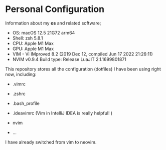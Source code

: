 # Personal Configuration

Information about my **os** and related software;

- OS: macOS 12.5 21G72 arm64
- Shell: zsh 5.8.1
- CPU: Apple M1 Max
- GPU: Apple M1 Max
- VIM - Vi IMproved 8.2 (2019 Dec 12, compiled Jun 17 2022 21:26:11)
- NVIM v0.9.4
  Build type: Release
  LuaJIT 2.1.1699801871

This repository stores all the configuration (dotfiles) I have been using right now, including:

- .vimrc
- .zshrc
- .bash_profile

- .ideavimrc (Vim in IntelliJ IDEA is really helpful! )
-  nvim 
- ...

I have already switched from vim to neovim. 

